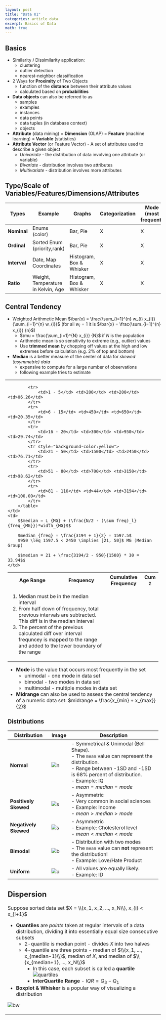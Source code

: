 ```yaml
---
layout: post
title: "Data 01"
categories: article data
excerpt: Basics of Data
math: true
---
```


## Basics
- Similarity / Dissimilarity application:
  - clustering
  - outlier detection
  - nearest-neighbor classification
- 2 Ways for **Proximity** of Two Objects
  - function of the **distance** between their attribute values
  - calculated based on **probabilities**
- **Data objects** can also be referred to as 
  - samples
  - examples
  - instances
  - data points
  - data tuples (in database context)
  - objects
- **Attribute** (data mining) = **Dimension** (OLAP) = **Feature** (machine learning) = **Variable** (statistics) 
- **Attribute Vector** (or Feature Vector) - A set of attributes used to describe a given object
  - _Univariate_   - the distribution of data involving one attribute (or variable)
  - _Bivariate_    - distribution involves two attributes
  - _Multivariate_ - distribution involves more attributes

## Type/Scale of Variables/Features/Dimensions/Attributes

Types       | Example                            | Graphs                   | Categorization | Mode (most frequent) | Median / Order / Sort | Add / Subtract | Ratio of Diff | Multiply / Divide | True Zero | Mean
------------|------------------------------------|--------------------------|----------------|----------------------|-----------------------|----------------|---------------|-------------------|-----------|-----
**Nominal** | Enums (color)                      | Bar, Pie                 | X              | X
**Ordinal** | Sorted Enum (priority,rank)        | Bar, Pie                 | X              | X                    | X
**Interval**| Date, Map Coordinates              | Histogram, Box & Whisker | X              | X                    | X                     | X              | X
**Ratio**   | Weight, Temperature in Kelvin, Age | Histogram, Box & Whisker | X              | X                    | X                     | X              | X             | X                 | X         | X

## Central Tendency
- Weighted Arithmetic Mean $\bar{x} = \frac{\sum_{i=1}^{n} w_{i} x_{i}} {\sum_{i=1}^{n} w_{i}}$ (for all $w_{i} = 1$ it is $\bar{x} = \frac{\sum_{i=1}^{n} x_{i}} {n}$)
  - $\mu = \frac{\sum_{i=1}^{N} x_{i}} {N}$ if $N$ is the population
  - Arithmetic mean is so sensitivity to extreme (e.g., outlier) values
  - Use **trimmed mean** by chopping off values at the high and low extremes before calculation (e.g. 2% of top and bottom)
- **Median** is a better measure of the center of data for _skewed (asymmetric) data_
  - expensive to compute for a large number of observations
  - following example tries to estimate

<table>
<tr>
	<td>
		<table>
			<tr>
				<th nowrap>Age Range</th> <th>Frequency</th> <th>Cumulative Frequency</th> <th>Cum ٪</th>
			</tr>
			
			<tr>
				<td>1 - 5</td> <td>200</td> <td>200</td> <td>06.26</td> 
			</tr>
			<tr>
				<td>6 - 15</td> <td>450</td> <td>650</td> <td>20.35</td>
			</tr>
			<tr>
				<td>16 - 20</td> <td>300</td> <td>950</td> <td>29.74</td>
			</tr>
			<tr style="background-color:yellow">
				<td>21 - 50</td> <td>1500</td> <td>2450</td> <td>76.71</td>
			</tr>
			<tr>
				<td>51 - 80</td> <td>700</td> <td>3150</td> <td>98.62</td>
			</tr>
			<tr>
				<td>81 - 110</td> <td>44</td> <td>3194</td> <td>100.00</td>
			</tr>
		</table>
	</td>
	<td>
		$$median = L_{MG} + (\frac{N/2 - (\sum freq)_l}{freq_{MG}})*width_{MG}$$
		
		$median_{freq} = \frac{3194 + 1}{2} = 1597.5$
		$950 \leq 1597.5 < 2450 \implies [21, 50]$ MG (Median Group)
		
		$$median = 21 + \frac{3194/2 - 950}{1500} * 30 = 33.94$$
	</td>
</tr>
<tr>
	<td colspan="2">
		<ol>
			<li>Median must be in the median interval</li>
			<li>From half down of frequency, total previous intervals are subtracted. This diff is in the median interval</li>
			<li>The percent of the previous calculated diff over interval frequncey is mapped to the range and added to the lower boundary of the range</li>
		</ol>
	</td>
</tr>
</table>

- **Mode** is the value that occurs most frequently in the set
  - unimodal - one mode in data set
  - bimodal - two modes in data set
  - multimodal - multiple modes in data set
- **Midrange** can also be used to assess the central tendency of a numeric data set: $midrange = \frac{x_{min} + x_{max}}{2}$

### Distributions

Distribution          | Image | Description
----------------------|-------|------------
**Normal**            | ![n](/assets/images/data/dist/normal.png)     | - Symmetrical & Unimodal (Bell Shape).<br/>- The `mean` value can represent the distribution.<br/>- Range between -1SD and -1SD is 68% percent of distribution.<br/>- Example: IQ <br/>- $mean = median = mode$
**Positively Skewed** | ![s](/assets/images/data/dist/pos-skewed.png) | - Asymmetric<br/>- Very common in social sciences<br/>- Example: Income <br/>- $mean > median > mode$
**Negatively Skewed** | ![s](/assets/images/data/dist/neg-skewed.png) | - Asymmetric<br/>- Example: Cholesterol level<br/>- $mean < median < mode$
**Bimodal**           | ![b](/assets/images/data/dist/bimodal.png)    | - Distribution with two modes<br/>- The `mean` value can **not** represent the distribution!<br/>- Example: Love/Hate Product
**Uniform**           | ![u](/assets/images/data/dist/uniform.png)    | - All values are equally likely.<br/>- Example: ID

## Dispersion
Suppose sorted data set $X = \\{x_1, x_2, ..., x_N\\}, x_{i} < x_{i+1}$

- **Quantiles** are _points_ taken at regular intervals of a data distribution, dividing it into essentially equal size consecutive subsets
  - 2-quantile is median point - divides $X$ into two halves
  - 4-quantile are three points - median of $\\{x_1, ..., x_{median-1}\\}$, median of $X$, and median of $\\{x_{median+1}, ..., x_N\\}$
    - In this case, each subset is called a **quartile** ![quartiles](/assets/images/data/quartiles.png)
    - **InterQuartile Range** - $IQR = Q_3 - Q_1$
- **Boxplot & Whisker** is a popular way of visualizing a distribution

![bw](/assets/images/data/chart/box-whisker.png)
